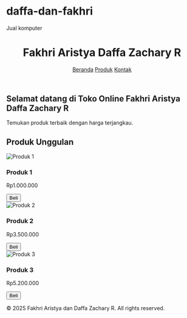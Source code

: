 # daffa-dan-fakhri
Jual komputer 
<!DOCTYPE html>
<html lang="id">
<head>
  <meta charset="UTF-8" />
  <meta name="viewport" content="width=device-width, initial-scale=1.0" />
  <title>Fakhri Aristya dan Daffa Zachary R| Toko Online</title>
  <link rel="stylesheet" href="style.css" />
</head>
<body>
  <header>
    <h1>Fakhri Aristya Daffa Zachary R</h1>
    <nav>
      <a href="#">Beranda</a>
      <a href="#">Produk</a>
      <a href="#">Kontak</a>
    </nav>
  </header>

  <section class="hero">
    <h2>Selamat datang di Toko Online Fakhri Aristya Daffa Zachary R</h2>
    <p>Temukan produk terbaik dengan harga terjangkau.</p>
  </section>

  <section class="products">
    <h2>Produk Unggulan</h2>
    <div class="product-list">
      <div class="product">
        <img src="https://via.placeholder.com/200" alt="Produk 1" />
        <h3>Produk 1</h3>
        <p>Rp1.000.000</p>
        <button onclick="beli('Produk 1')">Beli</button>
      </div>
      <div class="product">
        <img src="https://via.placeholder.com/200" alt="Produk 2" />
        <h3>Produk 2</h3>
        <p>Rp3.500.000</p>
        <button onclick="beli('Produk 2')">Beli</button>
      </div>
      <div class="product">
        <img src="https://via.placeholder.com/200" alt="Produk 3" />
        <h3>Produk 3</h3>
        <p>Rp5.200.000</p>
        <button onclick="beli('Produk 3')">Beli</button>
      </div>
    </div>
  </section>

  <footer>
    <p>&copy; 2025 Fakhri Aristya dan Daffa Zachary R. All rights reserved.</p>
  </footer>

 

